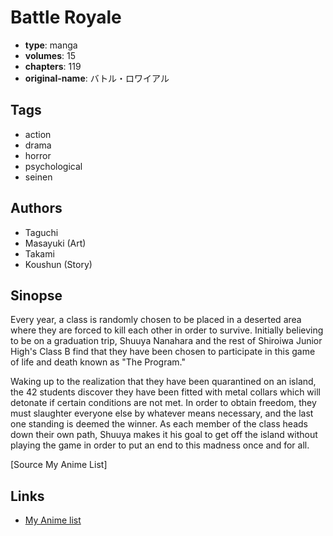 # Battle Royale

-   **type**: manga
-   **volumes**: 15
-   **chapters**: 119
-   **original-name**: バトル・ロワイアル

## Tags

-   action
-   drama
-   horror
-   psychological
-   seinen

## Authors

-   Taguchi
-   Masayuki (Art)
-   Takami
-   Koushun (Story)

## Sinopse

Every year, a class is randomly chosen to be placed in a deserted area where they are forced to kill each other in order to survive. Initially believing to be on a graduation trip, Shuuya Nanahara and the rest of Shiroiwa Junior High's Class B find that they have been chosen to participate in this game of life and death known as "The Program."

Waking up to the realization that they have been quarantined on an island, the 42 students discover they have been fitted with metal collars which will detonate if certain conditions are not met. In order to obtain freedom, they must slaughter everyone else by whatever means necessary, and the last one standing is deemed the winner. As each member of the class heads down their own path, Shuuya makes it his goal to get off the island without playing the game in order to put an end to this madness once and for all.

[Source My Anime List]

## Links

-   [My Anime list](https://myanimelist.net/manga/142/Battle_Royale)
